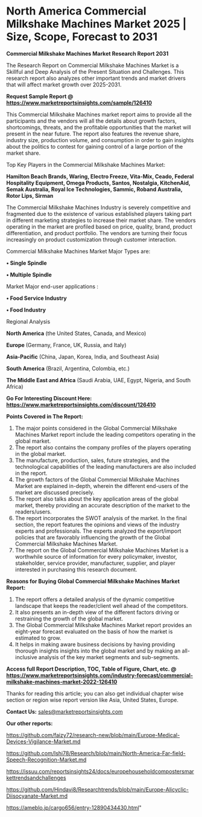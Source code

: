# North America Commercial Milkshake Machines Market 2025 | Size, Scope, Forecast to 2031

<strong>Commercial Milkshake Machines Market Research Report 2031</strong>

The Research Report on Commercial Milkshake Machines Market is a Skillful and Deep Analysis of the Present Situation and Challenges. This research report also analyzes other important trends and market drivers that will affect market growth over 2025-2031.

<strong>Request Sample Report @ <a href=https://www.marketreportsinsights.com/sample/126410>https://www.marketreportsinsights.com/sample/126410</a></strong>

This Commercial Milkshake Machines market report aims to provide all the participants and the vendors will all the details about growth factors, shortcomings, threats, and the profitable opportunities that the market will present in the near future. The report also features the revenue share, industry size, production volume, and consumption in order to gain insights about the politics to contest for gaining control of a large portion of the market share.

Top Key Players in the Commercial Milkshake Machines Market:

<strong>Hamilton Beach Brands, Waring, Electro Freeze, Vita-Mix, Ceado, Federal Hospitality Equipment, Omega Products, Santos, Nostalgia, KitchenAid, Semak Australia, Royal Ice Technologies, Sammic, Roband Australia, Rotor Lips, Sirman</strong>

The Commercial Milkshake Machines Industry is severely competitive and fragmented due to the existence of various established players taking part in different marketing strategies to increase their market share. The vendors operating in the market are profiled based on price, quality, brand, product differentiation, and product portfolio. The vendors are turning their focus increasingly on product customization through customer interaction.

Commercial Milkshake Machines Market Major Types are:

<strong>• Single Spindle

• Multiple Spindle</strong>

Market Major end-user applications :

<strong>• Food Service Industry

• Food Industry</strong>

Regional Analysis

</u><strong><b>North America</b></strong> (the United States, Canada, and Mexico)

<strong><b>Europe </b></strong>(Germany, France, UK, Russia, and Italy)

<strong><b>Asia-Pacific</b></strong> (China, Japan, Korea, India, and Southeast Asia)

<strong><b>South America</b></strong> (Brazil, Argentina, Colombia, etc.)

<strong><b>The Middle East and Africa</b></strong> (Saudi Arabia, UAE, Egypt, Nigeria, and South Africa)

<strong>Go For Interesting Discount Here: <a href=https://www.marketreportsinsights.com/discount/126410>https://www.marketreportsinsights.com/discount/126410</a></strong>

<strong>Points Covered in The Report:</strong>
<ol>
  <li>The major points considered in the Global Commercial Milkshake Machines Market report include the leading competitors operating in the global market.</li>
  <li>The report also contains the company profiles of the players operating in the global market.</li>
  <li>The manufacture, production, sales, future strategies, and the technological capabilities of the leading manufacturers are also included in the report.</li>
  <li>The growth factors of the Global Commercial Milkshake Machines Market are explained in-depth, wherein the different end-users of the market are discussed precisely.</li>
  <li>The report also talks about the key application areas of the global market, thereby providing an accurate description of the market to the readers/users.</li>
  <li>The report incorporates the SWOT analysis of the market. In the final section, the report features the opinions and views of the industry experts and professionals. The experts analyzed the export/import policies that are favorably influencing the growth of the Global Commercial Milkshake Machines Market.</li>
  <li>The report on the Global Commercial Milkshake Machines Market is a worthwhile source of information for every policymaker, investor, stakeholder, service provider, manufacturer, supplier, and player interested in purchasing this research document.</li>
</ol>
<strong>Reasons for Buying Global Commercial Milkshake Machines Market Report:</strong>

<ol>
  <li>The report offers a detailed analysis of the dynamic competitive landscape that keeps the reader/client well ahead of the competitors.</li>
  <li>It also presents an in-depth view of the different factors driving or restraining the growth of the global market.</li>
  <li>The Global Commercial Milkshake Machines Market report provides an eight-year forecast evaluated on the basis of how the market is estimated to grow.</li>
  <li>It helps in making aware business decisions by having providing thorough insights insights into the global market and by making an all-inclusive analysis of the key market segments and sub-segments.</li>
</ol>
<strong>Access full Report Description, TOC, Table of Figure, Chart, etc. @ <a href=https://www.marketreportsinsights.com/industry-forecast/commercial-milkshake-machines-market-2022-126410>https://www.marketreportsinsights.com/industry-forecast/commercial-milkshake-machines-market-2022-126410</a></strong>


Thanks for reading this article; you can also get individual chapter wise section or region wise report version like Asia, United States, Europe.

<strong>Contact Us:</strong>
sales@marketreportsinsights.com

<strong>Our other reports:</strong>

<a href=https://github.com/faizy72/research-new/blob/main/Europe-Medical-Devices-Vigilance-Market.md>https://github.com/faizy72/research-new/blob/main/Europe-Medical-Devices-Vigilance-Market.md</a>

<a href=https://github.com/Ishi78/Research/blob/main/North-America-Far-field-Speech-Recognition-Market.md>https://github.com/Ishi78/Research/blob/main/North-America-Far-field-Speech-Recognition-Market.md</a>

<a href=https://issuu.com/reportsinsights24/docs/europehouseholdcompostersmarkettrendsandchallenges>https://issuu.com/reportsinsights24/docs/europehouseholdcompostersmarkettrendsandchallenges</a>

<a href=https://github.com/Hindavi8/Researchtrends/blob/main/Europe-Alicyclic-Diisocyanate-Market.md>https://github.com/Hindavi8/Researchtrends/blob/main/Europe-Alicyclic-Diisocyanate-Market.md</a>

<a href=https://ameblo.jp/cargo656/entry-12890434430.html>https://ameblo.jp/cargo656/entry-12890434430.html</a>"
